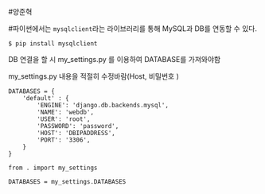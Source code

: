 #양준혁

#파이썬에서는 `mysqlclient`라는 라이브러리를 통해 MySQL과 DB를 연동할 수 있다.

```
$ pip install mysqlclient
```

DB 연결을 할 시 my_settings.py 를 이용하여 DATABASE를 가져와야함

my_settings.py 내용을 적절히 수정바람(Host, 비밀번호 )

```
DATABASES = {
    'default' : {
        'ENGINE': 'django.db.backends.mysql',  
        'NAME': 'webdb',  
        'USER': 'root',  
        'PASSWORD': 'password',  
        'HOST': 'DBIPADDRESS',   
        'PORT': '3306',  
    }
}

```

```
from . import my_settings

DATABASES = my_settings.DATABASES
```
